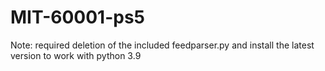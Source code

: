 # MIT-60001-ps5

Note:
required deletion of the included feedparser.py and install the latest version to work with python 3.9
